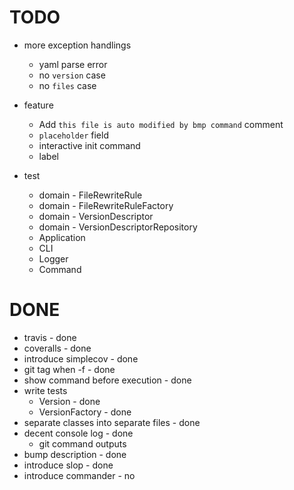 # TODO

- more exception handlings
  - yaml parse error
  - no `version` case
  - no `files` case

- feature
  - Add `this file is auto modified by bmp command` comment
  - `placeholder` field
  - interactive init command
  - label

- test
  - domain - FileRewriteRule
  - domain - FileRewriteRuleFactory
  - domain - VersionDescriptor
  - domain - VersionDescriptorRepository
  - Application
  - CLI
  - Logger
  - Command

# DONE

- travis - done
- coveralls - done
- introduce simplecov - done
- git tag when -f - done
- show command before execution - done
- write tests
  - Version - done
  - VersionFactory - done
- separate classes into separate files - done
- decent console log - done
  - git command outputs
- bump description - done
- introduce slop - done
- introduce commander - no
